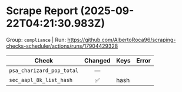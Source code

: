 # Scrape Report (2025-09-22T04:21:30.983Z)

Group: `compliance`  |  Run: https://github.com/AlbertoRoca96/scraping-checks-scheduler/actions/runs/17904429328

| Check | Changed | Keys | Error |
|---|:---:|:--|:--|
| `psa_charizard_pop_total` | — |  |  |
| `sec_aapl_8k_list_hash` | ✅ | hash |  |
